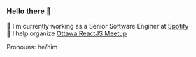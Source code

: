 ### Hello there 👋

🔭 I'm currently working as a Senior Software Enginer at [Spotify](https://spotify.com)<br>
📢 I help organize [Ottawa ReactJS Meetup](https://www.meetup.com/ottawa-reactjs-meetup/)<br>


Pronouns: he/him


<!--
**btav/btav** is a ✨ _special_ ✨ repository because its `README.md` (this file) appears on your GitHub profile.

Here are some ideas to get you started:

- 🔭 I’m currently working on ...
- 🌱 I’m currently learning ...
- 👯 I’m looking to collaborate on ...
- 🤔 I’m looking for help with ...
- 💬 Ask me about ...
- 📫 How to reach me: ...
- 😄 Pronouns: ...
- ⚡ Fun fact: ...
-->
